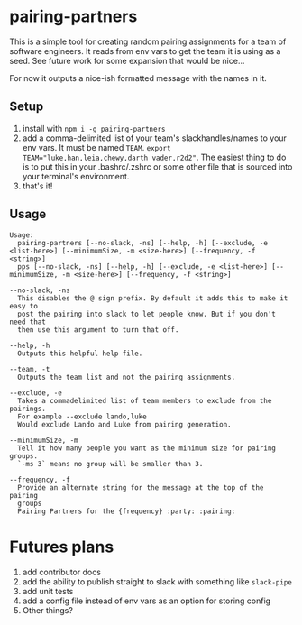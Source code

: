 # pairing-partners

This is a simple tool for creating random pairing assignments for a team of
software engineers. It reads from env vars to get the team it is using as a
seed. See future work for some expansion that would be nice...

For now it outputs a nice-ish formatted message with the names in it.

## Setup

1. install with `npm i -g pairing-partners`
2. add a comma-delimited list of your team's slackhandles/names to your
   env vars. It must be named `TEAM`.
   `export TEAM="luke,han,leia,chewy,darth vader,r2d2"`. The easiest thing to do
   is to put this in your .bashrc/.zshrc or some other file that is sourced into
   your terminal's environment.
3. that's it!

## Usage

```
Usage:
  pairing-partners [--no-slack, -ns] [--help, -h] [--exclude, -e <list-here>] [--minimumSize, -m <size-here>] [--frequency, -f <string>]
  pps [--no-slack, -ns] [--help, -h] [--exclude, -e <list-here>] [--minimumSize, -m <size-here>] [--frequency, -f <string>]

--no-slack, -ns
  This disables the @ sign prefix. By default it adds this to make it easy to
  post the pairing into slack to let people know. But if you don't need that
  then use this argument to turn that off.

--help, -h
  Outputs this helpful help file.

--team, -t
  Outputs the team list and not the pairing assignments.

--exclude, -e
  Takes a commadelimited list of team members to exclude from the pairings.
  For example --exclude lando,luke
  Would exclude Lando and Luke from pairing generation.

--minimumSize, -m
  Tell it how many people you want as the minimum size for pairing groups.
  `-ms 3` means no group will be smaller than 3.

--frequency, -f
  Provide an alternate string for the message at the top of the pairing
  groups
  Pairing Partners for the {frequency} :party: :pairing:
```

# Futures plans

1. add contributor docs
2. add the ability to publish straight to slack with something like `slack-pipe`
3. add unit tests
4. add a config file instead of env vars as an option for storing config
5. Other things?
